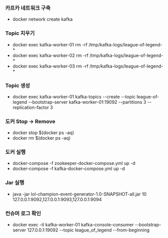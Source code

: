 ### 카프카 네트워크 구축
 - docker network create kafka

### Topic 지우기
 - docker exec kafka-worker-01 rm -rf /tmp/kafka-logs/league-of-legend-*
 - docker exec kafka-worker-02 rm -rf /tmp/kafka-logs/league-of-legend-*
 - docker exec kafka-worker-03 rm -rf /tmp/kafka-logs/league-of-legend-*

### Topic 생성
 - docker exec kafka-worker-01 kafka-topics --create --topic league-of-legend --bootstrap-server kafka-worker-01:19092 --partitions 3 --replication-factor 3

### 도커 Stop -> Remove
 - docker stop $(docker ps -aq)
 - docker rm $(docker ps -aq)

### 도커 실행
 - docker-compose -f zookeeper-docker-compose.yml up -d
 - docker-compose -f kafka-docker-compose.yml up -d

### Jar 실행
 - java -jar lol-champion-event-generator-1.0-SNAPSHOT-all.jar 10 127.0.0.1:9092,127.0.0.1:9093,127.0.0.1:9094

### 컨슈머 로그 확인
 - docker exec -it kafka-worker-01 kafka-console-consumer --bootstrap-server 127.0.0.1:19092 --topic league_of_legend --from-beginning




